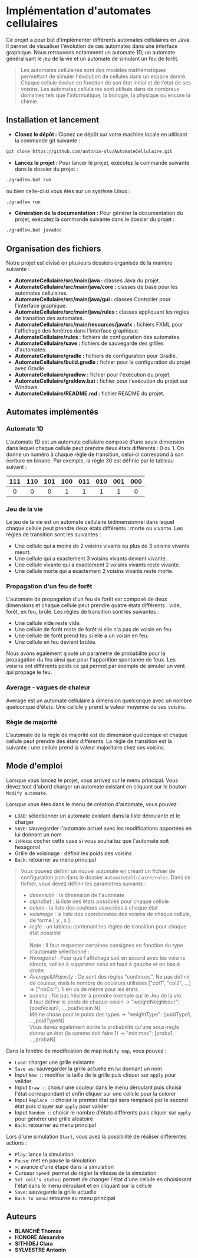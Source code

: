 # Implémentation d'automates cellulaires

Ce projet a pour but d'implémenter différents automates cellulaires en Java.
Il permet de visualiser l'évolution de ces automates dans une interface graphique.
Nous retrouvons notamment un automate 1D, un automate généralisant le jeu de la vie et un automate de simulant un feu de forêt.

> Les automates cellulaires sont des modèles mathématiques permettant de simuler l'évolution de cellules dans un espace donné. Chaque cellule évolue en fonction de son état initial et de l'état de ses voisins. Les automates cellulaires sont utilisés dans de nombreux domaines tels que l'informatique, la biologie, la physique ou encore la chimie.

## Installation et lancement

- **Clonez le dépôt :** Clonez ce dépôt sur votre machine locale en utilisant la commande git suivante :
```bash
git clone https://github.com/antonin-slv/AutomateCellulaire.git
```

- **Lancez le projet :** Pour lancer le projet, exécutez la commande suivante dans le dossier du projet :
```bash
./gradlew.bat run
```
ou bien celle-ci si vous êtes sur un système Linux :
```bash
./gradlew run 
```

- **Génération de la documentation :** Pour générer la documentation du projet, exécutez la commande suivante dans le dossier du projet :
```bash
./gradlew.bat javadoc
```

## Organisation des fichiers
Notre projet est divisé en plusieurs dossiers organisés de la manière suivante :
- **AutomateCellulaire/src/main/java :** classes Java du projet.
- **AutomateCellulaire/src/main/java/core :** classes de base pour les automates cellulaires.
- **AutomateCellulaire/src/main/java/gui :** classes Controller pour l'interface graphique.
- **AutomateCellulaire/src/main/java/rules :** classes appliquant les règles de transition des automates.
- **AutomateCellulaire/src/main/resources/javafx :** fichiers FXML pour l'affichage des fenêtres dans l'interface graphique.
- **AutomateCellulaire/rules :** fichiers de configuration des automates.
- **AutomateCellulaire/save :** fichiers de sauvegarde des grilles d'automates.
- **AutomateCellulaire/gradle :** fichiers de configuration pour Gradle.
- **AutomateCellulaire/build.gradle :** fichier pour la configuration du projet avec Gradle.
- **AutomateCellulaire/gradlew :** fichier pour l'exécution du projet.
- **AutomateCellulaire/graldew.bat :** fichier pour l'exécution du projet sur Windows.
- **AutomateCellulaire/README.md :** fichier README du projet.

## Automates implémentés

### Automate 1D

L'automate 1D est un automate cellulaire composé d'une seule dimension dans lequel chaque cellule peut prendre deux états différents : 0 ou 1. 
On donne un numéro à chaque règle de transition, celui-ci correspond à son écriture en binaire. Par exemple, la règle 30 est définie par le tableau suivant :

| 111 | 110 | 101 | 100 | 011 | 010 | 001 | 000 |
|:---:|:---:|:---:|:---:|:---:|:---:|:---:|:---:|
|  0  |  0  |  0  |  1  |  1  |  1  |  1  |  0  |

### Jeu de la vie

Le jeu de la vie est un automate cellulaire bidimensionnel dans lequel chaque cellule peut prendre deux états différents : morte ou vivante.
Les règles de transition sont les suivantes :
- Une cellule qui a moins de 2 voisins vivants ou plus de 3 voisins vivants meurt.
- Une cellule qui a exactement 3 voisins vivants devient vivante.
- Une cellule vivante qui a exactement 2 voisins vivants reste vivante.
- Une cellule morte qui a exactement 2 voisins vivants reste morte.

### Propagation d'un feu de forêt

L'automate de propagation d'un feu de forêt est composé de deux dimensions et chaque cellule peut prendre quatre états différents : vide, forêt, en feu, brûlé.
Les règles de transition sont les suivantes :
- Une cellule vide reste vide.
- Une cellule de forêt reste de forêt si elle n'a pas de voisin en feu.
- Une cellule de forêt prend feu si elle a un voisin en feu.
- Une cellule en feu devient brûlée.

Nous avons également ajouté un paramètre de probabilité pour la propagation du feu ainsi que pour l'apparition spontanée de feux.
Les voisins ont différents poids ce qui permet par exemple de simuler un vent qui propage le feu.

### Average - vagues de chaleur

Average est un automate cellulaire à dimension quelconque avec un nombre quelconque d'états.
Une cellule y prend la valeur moyenne de ses voisins.

### Règle de majorité

L'automate de la règle de majorité est de dimension quelconque et chaque cellule peut prendre des états différents.
La règle de transition est la suivante : une cellule prend la valeur majoritaire chez ses voisins.



## Mode d'emploi

Lorsque vous lancez le projet, vous arrivez sur le menu principal. 
Vous devez tout d'abord charger un automate existant en cliquant sur le bouton `Modify automate`.

Lorsque vous êtes dans le menu de création d'automate, vous pouvez :
- `LOAD`: sélectionner un automate existant dans la liste déroulante et le charger
- `SAVE`: sauvegarder l'automate actuel avec les modifications apportées en lui donnant un nom
- `isHexa`: cocher cette case si vous souhaitez que l'automate soit hexagonal
- Grille de voisinage : définir les poids des voisins 
- `Back`: retourner au menu principal

>Vous pouvez définir un nouvel automate en créant un fichier de configuration json dans le dossier `AutomateCellulaire/rules`.
Dans ce fichier, vous devez définir les paramètres suivants :
>- *dimension* : la dimension de l'automate
>- *alphabet* : la liste des états possibles pour chaque cellule
>- *colors* : la liste des couleurs associées à chaque état
>- *voisinage* : la liste des coordonnées des voisins de chaque cellule, de forme [ y , x ]
>- *regle* : un tableau contenant les règles de transition pour chaque état possible<br/><br/>
>Note : Il faut respecter certaines consignes en fonction du type d'automate sélectionné :
>- *Hexagonal* :  Pour que l'affichage soit en accord avec les voisins directs, veillez à supprimer celui en haut à gauche et en bas à droite.
>- *Average*&*Majority* : Ce sont des règles "continues". Ne pas définir de couleur, mais le nombre de couleurs utilisées ["col1", "col2", ...] => ["nbCol"]. Il en va de même pour les états.
>- *somme* : Ne pas hésiter à prendre exemple sur le Jeu de la vie.<br/>
Il faut définir le poids de chaque voisin -> "weightNeighbour": [poidVoisin1, ...,poidVoisin N]<br/>
Même chose pour le poids des types -> "weightType": [poidType1, ...,poidTypeN]<br/>
Vous devez également écrire la probabilité qu'une sous-règle donne un état (la somme doit faire 1) -> "min:max": [proba1, ...,probaN]<br/>

Dans la fenêtre de modification de map `Modify map`, vous pouvez :
- `Load`: charger une grille existante
- `Save as`: sauvegarder la grille actuelle en lui donnant un nom
- Input `New :`: modifier la taille de la grille puis cliquer sur `apply` pour valider
- Input `Draw :`: choisir une couleur dans le menu déroulant puis choisir l'état correspondant et enfin cliquer sur une cellule pour la colorer
- Input `Replace :`: choisir le premier état qui sera remplacé par le second état puis cliquer sur `apply` pour valider
- Input `Random :`: choisir le nombre d'états différents puis cliquer sur `apply` pour générer une grille aléatoire
- `Back`: retourner au menu principal

Lors d'une simulation `Start`, vous avez la possibilité de réaliser différentes actions :
- `Play`: lance la simulation
- `Pause`: met en pause la simulation
- `>`: avance d'une étape dans la simulation
- Curseur `Speed`: permet de régler la vitesse de la simulation
- `Set cell's states`: permet de changer l'état d'une cellule en choisissant l'état dans le menu déroulant et en cliquant sur la cellule
- `Save`: sauvegarde la grille actuelle
- `Back to menu`: retourne au menu principal


## Auteurs
- **BLANCHÉ Thomas**
- **HONORÉ Alexandre**
- **SITHIDEJ Clara**
- **SYLVESTRE Antonin**